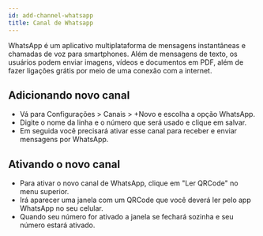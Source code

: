 ```yaml
---
id: add-channel-whatsapp
title: Canal de Whatsapp
---
```


WhatsApp é um aplicativo multiplataforma de mensagens instantâneas e chamadas de voz para smartphones. Além de mensagens de texto, os usuários podem enviar imagens, vídeos e documentos em PDF, além de fazer ligações grátis por meio de uma conexão com a internet.

## Adicionando novo canal
- Vá para Configurações > Canais > +Novo e escolha a opção WhatsApp.
- Digite o nome da linha e o número que será usado e clique em salvar.
- Em seguida você precisará ativar esse canal para receber e enviar mensagens por WhatsApp.

## Ativando o novo canal
- Para ativar o novo canal de WhatsApp, clique em "Ler QRCode" no menu superior.
- Irá aparecer uma janela com um QRCode que você deverá ler pelo app WhatsApp no seu celular.
- Quando seu número for ativado a janela se fechará sozinha e seu número estará ativado.